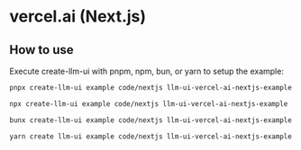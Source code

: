# vercel.ai (Next.js)

## How to use

Execute create-llm-ui with pnpm, npm, bun, or yarn to setup the example:

```bash
pnpx create-llm-ui example code/nextjs llm-ui-vercel-ai-nextjs-example
```

```bash
npx create-llm-ui example code/nextjs llm-ui-vercel-ai-nextjs-example
```

```bash
bunx create-llm-ui example code/nextjs llm-ui-vercel-ai-nextjs-example
```

```bash
yarn create llm-ui example code/nextjs llm-ui-vercel-ai-nextjs-example
```
